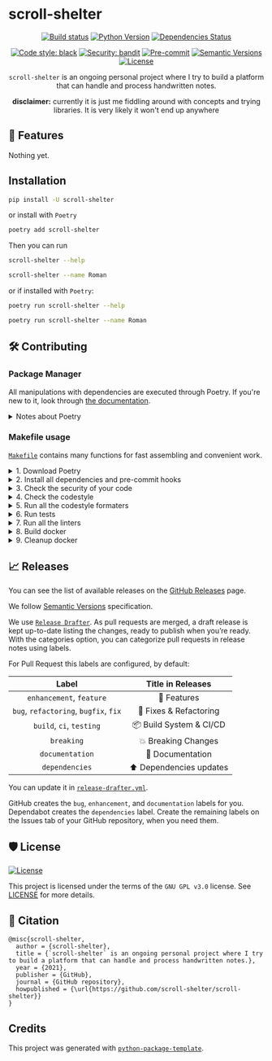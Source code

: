 # scroll-shelter

<div align="center">

[![Build status](https://github.com/scroll-shelter/scroll-shelter/workflows/build/badge.svg?branch=master&event=push)](https://github.com/scroll-shelter/scroll-shelter/actions?query=workflow%3Abuild)
[![Python Version](https://img.shields.io/pypi/pyversions/scroll-shelter.svg)](https://pypi.org/project/scroll-shelter/)
[![Dependencies Status](https://img.shields.io/badge/dependencies-up%20to%20date-brightgreen.svg)](https://github.com/scroll-shelter/scroll-shelter/pulls?utf8=%E2%9C%93&q=is%3Apr%20author%3Aapp%2Fdependabot)

[![Code style: black](https://img.shields.io/badge/code%20style-black-000000.svg)](https://github.com/psf/black)
[![Security: bandit](https://img.shields.io/badge/security-bandit-green.svg)](https://github.com/PyCQA/bandit)
[![Pre-commit](https://img.shields.io/badge/pre--commit-enabled-brightgreen?logo=pre-commit&logoColor=white)](https://github.com/scroll-shelter/scroll-shelter/blob/master/.pre-commit-config.yaml)
[![Semantic Versions](https://img.shields.io/badge/%F0%9F%9A%80-semantic%20versions-informational.svg)](https://github.com/scroll-shelter/scroll-shelter/releases)
[![License](https://img.shields.io/github/license/scroll-shelter/scroll-shelter)](https://github.com/scroll-shelter/scroll-shelter/blob/master/LICENSE)

`scroll-shelter` is an ongoing personal project where I try to build a platform that can handle and process handwritten notes.

**disclaimer:** currently it is just me fiddling around with concepts and trying libraries. It is very likely it won't end up anywhere 
</div>


## 🚀 Features

Nothing yet.

## Installation

```bash
pip install -U scroll-shelter
```

or install with `Poetry`

```bash
poetry add scroll-shelter
```

Then you can run

```bash
scroll-shelter --help
```

```bash
scroll-shelter --name Roman
```

or if installed with `Poetry`:

```bash
poetry run scroll-shelter --help
```

```bash
poetry run scroll-shelter --name Roman
```

## 🛠️ Contributing

### Package Manager

All manipulations with dependencies are executed through Poetry. If you're new to it, look through [the documentation](https://python-poetry.org/docs/).

<details>
<summary>Notes about Poetry</summary>
<p>

Poetry's [commands](https://python-poetry.org/docs/cli/#commands) are very intuitive and easy to learn, like:

- `poetry add numpy`
- `poetry run pytest`
- `poetry build`
- etc

</p>
</details>

### Makefile usage

[`Makefile`](https://github.com/scroll-shelter/scroll-shelter/blob/master/Makefile) contains many functions for fast assembling and convenient work.

<details>
<summary>1. Download Poetry</summary>
<p>

```bash
make download-poetry
```

</p>
</details>

<details>
<summary>2. Install all dependencies and pre-commit hooks</summary>
<p>

```bash
make install
```

If you do not want to install pre-commit hooks, run the command with the NO_PRE_COMMIT flag:

```bash
make install NO_PRE_COMMIT=1
```

</p>
</details>

<details>
<summary>3. Check the security of your code</summary>
<p>

```bash
make check-safety
```

This command launches a `Poetry` and `Pip` integrity check as well as identifies security issues with `Safety` and `Bandit`. By default, the build will not crash if any of the items fail. But you can set `STRICT=1` for the entire build, or you can configure strictness for each item separately.

```bash
make check-safety STRICT=1
```

or only for `safety`:

```bash
make check-safety SAFETY_STRICT=1
```

multiple

```bash
make check-safety PIP_STRICT=1 SAFETY_STRICT=1
```

> List of flags for `check-safety` (can be set to `1` or `0`): `STRICT`, `POETRY_STRICT`, `PIP_STRICT`, `SAFETY_STRICT`, `BANDIT_STRICT`.

</p>
</details>

<details>
<summary>4. Check the codestyle</summary>
<p>

The command is similar to `check-safety` but to check the code style, obviously. It uses `Black`, `Darglint`, `Isort`, and `Mypy` inside.

```bash
make check-style
```

It may also contain the `STRICT` flag.

```bash
make check-style STRICT=1
```

> List of flags for `check-style` (can be set to `1` or `0`): `STRICT`, `BLACK_STRICT`, `DARGLINT_STRICT`, `ISORT_STRICT`, `MYPY_STRICT`.

</p>
</details>

<details>
<summary>5. Run all the codestyle formaters</summary>
<p>

Codestyle uses `pre-commit` hooks, so ensure you've run `make install` before.

```bash
make codestyle
```

</p>
</details>

<details>
<summary>6. Run tests</summary>
<p>

```bash
make test
```

</p>
</details>

<details>
<summary>7. Run all the linters</summary>
<p>

```bash
make lint
```

the same as:

```bash
make test && make check-safety && make check-style
```

> List of flags for `lint` (can be set to `1` or `0`): `STRICT`, `POETRY_STRICT`, `PIP_STRICT`, `SAFETY_STRICT`, `BANDIT_STRICT`, `BLACK_STRICT`, `DARGLINT_STRICT`, `ISORT_STRICT`, `MYPY_STRICT`.

</p>
</details>

<details>
<summary>8. Build docker</summary>
<p>

```bash
make docker
```

which is equivalent to:

```bash
make docker VERSION=latest
```

More information [here](https://github.com/scroll-shelter/scroll-shelter/tree/master/docker).

</p>
</details>

<details>
<summary>9. Cleanup docker</summary>
<p>

```bash
make clean_docker
```

or to remove all build

```bash
make clean
```

More information [here](https://github.com/scroll-shelter/scroll-shelter/tree/master/docker).

</p>
</details>

## 📈 Releases

You can see the list of available releases on the [GitHub Releases](https://github.com/scroll-shelter/scroll-shelter/releases) page.

We follow [Semantic Versions](https://semver.org/) specification.

We use [`Release Drafter`](https://github.com/marketplace/actions/release-drafter). As pull requests are merged, a draft release is kept up-to-date listing the changes, ready to publish when you’re ready. With the categories option, you can categorize pull requests in release notes using labels.

For Pull Request this labels are configured, by default:

|               **Label**               |  **Title in Releases**  |
| :-----------------------------------: | :---------------------: |
|       `enhancement`, `feature`        |       🚀 Features       |
| `bug`, `refactoring`, `bugfix`, `fix` | 🔧 Fixes & Refactoring  |
|       `build`, `ci`, `testing`        | 📦 Build System & CI/CD |
|              `breaking`               |   💥 Breaking Changes   |
|            `documentation`            |    📝 Documentation     |
|            `dependencies`             | ⬆️ Dependencies updates |

You can update it in [`release-drafter.yml`](https://github.com/scroll-shelter/scroll-shelter/blob/master/.github/release-drafter.yml).

GitHub creates the `bug`, `enhancement`, and `documentation` labels for you. Dependabot creates the `dependencies` label. Create the remaining labels on the Issues tab of your GitHub repository, when you need them.

## 🛡 License

[![License](https://img.shields.io/github/license/scroll-shelter/scroll-shelter)](https://github.com/scroll-shelter/scroll-shelter/blob/master/LICENSE)

This project is licensed under the terms of the `GNU GPL v3.0` license. See [LICENSE](https://github.com/scroll-shelter/scroll-shelter/blob/master/LICENSE) for more details.

## 📃 Citation

```
@misc{scroll-shelter,
  author = {scroll-shelter},
  title = {`scroll-shelter` is an ongoing personal project where I try to build a platform that can handle and process handwritten notes.},
  year = {2021},
  publisher = {GitHub},
  journal = {GitHub repository},
  howpublished = {\url{https://github.com/scroll-shelter/scroll-shelter}}
}
```

## Credits

This project was generated with [`python-package-template`](https://github.com/TezRomacH/python-package-template).

